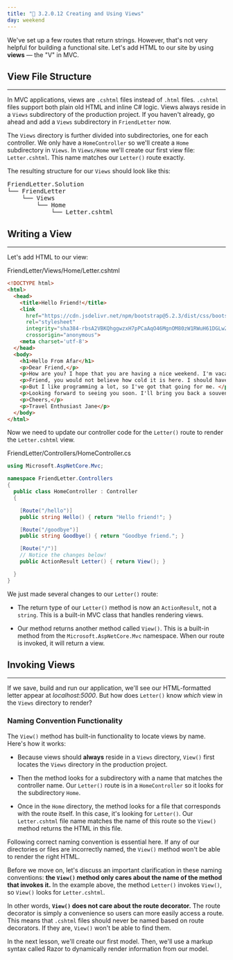 ```yaml
---
title: "📓 3.2.0.12 Creating and Using Views"
day: weekend
---
```


We've set up a few routes that return strings. However, that's not very helpful for building a functional site. Let's add HTML to our site by using **views** — the "V" in MVC.

## View File Structure
---

In MVC applications, views are `.cshtml` files instead of `.html` files. `.cshtml` files support both plain old HTML and inline C# logic. Views always reside in a `Views` subdirectory of the production project. If you haven't already, go ahead and add a `Views` subdirectory in `FriendLetter` now.

The `Views` directory is further divided into subdirectories, one for each controller. We only have a `HomeController` so we'll create a `Home` subdirectory in `Views`. In `Views/Home` we'll create our first view file:  `Letter.cshtml`. This name matches our `Letter()` route exactly.

The resulting structure for our `Views` should look like this:

<pre>
FriendLetter.Solution
└── FriendLetter
    └── Views
        └── Home
            └── Letter.cshtml
</pre>

## Writing a View
---

Let's add HTML to our view:

<div class="filename">FriendLetter/Views/Home/Letter.cshtml</div>

```html
<!DOCTYPE html>
<html>
  <head>
    <title>Hello Friend!</title>
    <link 
      href="https://cdn.jsdelivr.net/npm/bootstrap@5.2.3/dist/css/bootstrap.min.css" 
      rel="stylesheet" 
      integrity="sha384-rbsA2VBKQhggwzxH7pPCaAqO46MgnOM80zW1RWuH61DGLwZJEdK2Kadq2F9CUG65" 
      crossorigin="anonymous">
    <meta charset='utf-8'>
  </head>
  <body>
    <h1>Hello From Afar</h1>
    <p>Dear Friend,</p>
    <p>How are you? I hope that you are having a nice weekend. I'm vacationing in Iceland while I learn programming! </p>
    <p>Friend, you would not believe how cold it is here. I should have gone to Hawaii instead.</p>
    <p>But I like programming a lot, so I've got that going for me. </p>
    <p>Looking forward to seeing you soon. I'll bring you back a souvenir. </p>
    <p>Cheers,</p>
    <p>Travel Enthusiast Jane</p>
  </body>
</html>
```

Now we need to update our controller code for the `Letter()` route to render the `Letter.cshtml` view.

<div class="filename">FriendLetter/Controllers/HomeController.cs</div>

```csharp
using Microsoft.AspNetCore.Mvc;

namespace FriendLetter.Controllers
{
  public class HomeController : Controller
  {

    [Route("/hello")]
    public string Hello() { return "Hello friend!"; }

    [Route("/goodbye")]
    public string Goodbye() { return "Goodbye friend."; }

    [Route("/")]
    // Notice the changes below!
    public ActionResult Letter() { return View(); }

  }
}
```

We just made several changes to our `Letter()` route:

* The return type of our `Letter()` method is now an `ActionResult`, not a `string`. This is a built-in MVC class that handles rendering views.

* Our method returns another method called `View()`. This is a built-in method from the `Microsoft.AspNetCore.Mvc` namespace. When our route is invoked, it will return a view. 

## Invoking Views  
---

If we save, build and run our application, we'll see our HTML-formatted letter appear at _localhost:5000_. But how does `Letter()` know _which_ view in the `Views` directory to render?

### Naming Convention Functionality

The `View()` method has built-in functionality to locate views by name. Here's how it works:

* Because views should **always** reside in a `Views` directory, `View()` first locates the `Views` directory in the production project.

* Then the method looks for a subdirectory with a name that matches the controller name. Our `Letter()` route is in a `HomeController` so it looks for the subdirectory `Home`.

* Once in the `Home` directory, the method looks for a file that corresponds with the route itself. In this case, it's looking for `Letter()`. Our `Letter.cshtml` file name matches the name of this route so the `View()` method returns the HTML in this file.

Following correct naming convention is essential here. If any of our directories or files are incorrectly named, the `View()` method won't be able to render the right HTML.

Before we move on, let's discuss an important clarification in these naming conventions: **the `View()` method only cares about the name of the method that invokes it.** In the example above, the method `Letter()` invokes `View()`, so `View()` looks for `Letter.cshtml`.

In other words, **`View()` does not care about the route decorator.** The route decorator is simply a convenience so users can more easily access a route. This means that `.cshtml` files should never be named based on route decorators. If they are, `View()` won't be able to find them.

In the next lesson, we'll create our first model. Then, we'll use a markup syntax called Razor to dynamically render information from our model.
